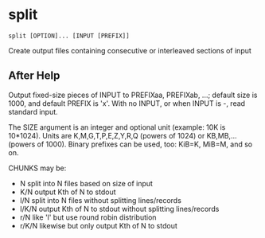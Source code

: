 <!-- spell-checker:ignore PREFI -->

# split

```
split [OPTION]... [INPUT [PREFIX]]
```

Create output files containing consecutive or interleaved sections of input

## After Help

Output fixed-size pieces of INPUT to PREFIXaa, PREFIXab, ...; default size is 1000, and default PREFIX is 'x'. With no INPUT, or when INPUT is -, read standard input.

The SIZE argument is an integer and optional unit (example: 10K is 10*1024).
Units are K,M,G,T,P,E,Z,Y,R,Q (powers of 1024) or KB,MB,... (powers of 1000).
Binary prefixes can be used, too: KiB=K, MiB=M, and so on.

CHUNKS may be:

- N       split into N files based on size of input
- K/N     output Kth of N to stdout
- l/N     split into N files without splitting lines/records
- l/K/N   output Kth of N to stdout without splitting lines/records
- r/N     like 'l' but use round robin distribution
- r/K/N   likewise but only output Kth of N to stdout
